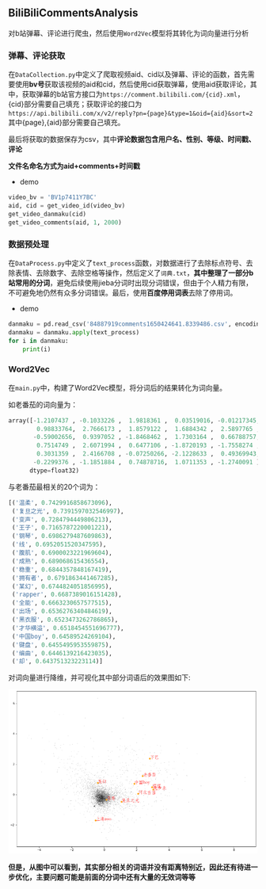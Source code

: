## BiliBiliCommentsAnalysis

对b站弹幕、评论进行爬虫，然后使用`Word2Vec`模型将其转化为词向量进行分析

### 弹幕、评论获取

在`DataCollection.py`中定义了爬取视频aid、cid以及弹幕、评论的函数，首先需要使用**bv号**获取该视频的aid和cid，然后使用cid获取弹幕，使用aid获取评论，其中，获取弹幕的b站官方接口为`https://comment.bilibili.com/{cid}.xml`，{cid}部分需要自己填充；获取评论的接口为`https://api.bilibili.com/x/v2/reply?pn={page}&type=1&oid={aid}&sort=2`其中{page},{aid}部分需要自己填充。

最后将获取的数据保存为csv，其中**评论数据包含用户名、性别、等级、时间戳、评论**

**文件名命名方式为aid+comments+时间戳**

- demo

```python
video_bv = 'BV1p7411Y7BC'
aid, cid = get_video_id(video_bv)
get_video_danmaku(cid)
get_video_comments(aid, 1, 2000)
```

### 数据预处理

在`DataProcess.py`中定义了`text_process`函数，对数据进行了去除标点符号、去除表情、去除数字、去除空格等操作，然后定义了`词典.txt`，**其中整理了一部分b站常用的分词**，避免后续使用jieba分词时出现分词错误，但由于个人精力有限，不可避免地仍然有众多分词错误。最后，使用**百度停用词表**去除了停用词。

- demo

```python
danmaku = pd.read_csv('84887919comments1650424641.8339486.csv', encoding='gb18030').iloc[:, 5]
danmaku = danmaku.apply(text_process)
for i in danmaku:
	print(i)
```

### Word2Vec

在`main.py`中，构建了Word2Vec模型，将分词后的结果转化为词向量。

如老番茄的词向量为：

```python
array([-1.2107437 , -0.1033226 ,  1.9818361 ,  0.03519016, -0.01217345,
        0.98833764,  2.7666173 ,  1.8579122 ,  1.6884342 ,  2.5897765 ,
       -0.59002656,  0.9397052 , -1.8468462 ,  1.7303164 ,  0.66788757,
        0.7514749 ,  2.6071994 ,  0.6477106 , -1.8720193 , -1.7558274 ,
        0.3031359 ,  2.4166708 , -0.07250266, -2.1228633 ,  0.49369943,
       -0.2299376 , -1.1851884 ,  0.74878716,  1.0711353 , -1.2740091 ],
      dtype=float32)
```

与老番茄最相关的20个词为：

```python
[('温柔', 0.7429916858673096),
 ('复旦之光', 0.7391597032546997),
 ('变声', 0.7284794449806213),
 ('王子', 0.7165787220001221),
 ('钢琴', 0.6986279487609863),
 ('线', 0.6952051520347595),
 ('腹肌', 0.6900023221969604),
 ('成熟', 0.689068615436554),
 ('稳重', 0.6844357848167419),
 ('拥有者', 0.6791863441467285),
 ('某幻', 0.6744824051856995),
 ('rapper', 0.6687389016151428),
 ('全能', 0.6663230657577515),
 ('出场', 0.6536276340484619),
 ('黑衣服', 0.6523473262786865),
 ('才华横溢', 0.6518454551696777),
 ('中国boy', 0.64589524269104),
 ('键盘', 0.6455495953559875),
 ('编曲', 0.6446139216423035),
 ('却', 0.643751323223114)]
```

对词向量进行降维，并可视化其中部分词语后的效果图如下:



![fig1](https://github.com/Timecollector/BiliBiliCommentsAnalysis/blob/main/fig1.png)

**但是，从图中可以看到，其实部分相关的词语并没有距离特别近，因此还有待进一步优化，主要问题可能是前面的分词中还有大量的无效词等等**
